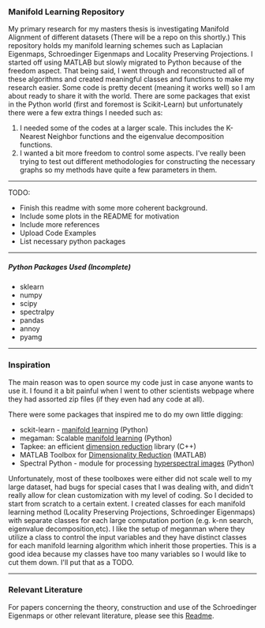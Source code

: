 ### Manifold Learning Repository

My primary research for my masters thesis is investigating Manifold Alignment of different datasets (There will be a repo on this shortly.) This repository holds my manifold learning schemes such as Laplacian Eigenmaps, Schroedinger Eigenmaps and Locality Preserving Projections. I started off using MATLAB but slowly migrated to Python because of the freedom aspect. That being said, I went through and reconstructed all of these algorithms and created meaningful classes and functions to make my research easier. Some code is pretty decent (meaning it works well) so I am about ready to share it with the world. There are some packages that exist in the Python world (first and foremost is Scikit-Learn) but unfortunately there were a few extra things I needed such as:

1. I needed some of the codes at a larger scale. This includes the K-Nearest Neighbor functions and the eigenvalue decomposition functions.
2. I wanted a bit more freedom to control some aspects. I've really been trying to test out different methodologies for constructing the necessary graphs so my methods have quite a few parameters in them.


---

TODO:
* Finish this readme with some more coherent background.
* Include some plots in the README for motivation
* Include more references
* Upload Code Examples
* List necessary python packages


---

##### Python Packages Used (Incomplete)

* sklearn
* numpy
* scipy
* spectralpy
* pandas
* annoy
* pyamg

---

### Inspiration

The main reason was to open source my code just in case anyone wants to use it. I found it a bit painful when I went to other scientists webpage where they had assorted zip files (if they even had any code at all).

There were some packages that inspired me to do my own little digging:
* sckit-learn - [manifold learning][2] (Python)
* megaman: Scalable [manifold learning][3] (Python)
* Tapkee: an efficient [dimension reduction][4] library (C++)
* MATLAB Toolbox for [Dimensionality Reduction][5] (MATLAB)
* Spectral Python - module for processing [hyperspectral images][6] (Python)

Unfortunately, most of these toolboxes were either did not scale well to my large dataset, had bugs for special cases that I was dealing with, and didn't really allow for clean customization with my level of coding. So I decided to start from scratch to a certain extent. I created classes for each manifold learning method (Locality Preserving Projections, Schroedinger Eigenmaps) with separate classes for each large computation portion (e.g. k-nn search, eigenvalue decomposition,etc). I like the setup of meganman where they utilize a class to control the input variables and they have distinct classes for each manifold learning algorithm which inherit those properties. This is a good idea because my classes have too many variables so I would like to cut them down. I'll put that as a TODO.

---

### Relevant Literature

For papers concerning the theory, construction and use of the Schroedinger Eigenmaps or other relevant literature, please see this [Readme][1].

[1]: https://github.com/jejjohnson/manifold_learning/blob/master/relevant_papers/README.md
[2]: http://scikit-learn.org/stable/modules/manifold.html
[3]: http://mmp2.github.io/megaman/
[4]: http://tapkee.lisitsyn.me/
[5]: https://lvdmaaten.github.io/drtoolbox/
[6]: http://www.spectralpython.net/
